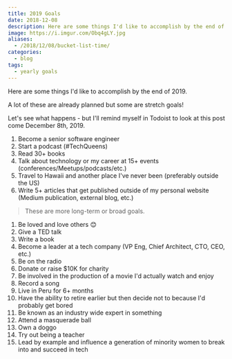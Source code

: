 ```yaml
---
title: 2019 Goals
date: 2018-12-08
description: Here are some things I'd like to accomplish by the end of 2019.
image: https://i.imgur.com/Obq4gLY.jpg
aliases:
  - /2018/12/08/bucket-list-time/
categories:
  - blog
tags:
  - yearly goals
---
```


Here are some things I'd like to accomplish by the end of 2019.

A lot of these are already planned but some are stretch goals!

Let's see what happens - but I'll remind myself in Todoist to look at this post come December 8th, 2019.

1. Become a senior software engineer
2. Start a podcast (#TechQueens)
3. Read 30+ books
4. Talk about technology or my career at 15+ events (conferences/Meetups/podcasts/etc.)
5. Travel to Hawaii and another place I've never been (preferably outside the US)
6. Write 5+ articles that get published outside of my personal website (Medium publication, external blog, etc.)

> These are more long-term or broad goals.

1. Be loved and love others 😊
2. Give a TED talk
3. Write a book
4. Become a leader at a tech company (VP Eng, Chief Architect, CTO, CEO, etc.)
5. Be on the radio
6. Donate or raise <!-- prettier-ignore -->$10K for charity
7. Be involved in the production of a movie I'd actually watch and enjoy
8. Record a song
9. Live in Peru for 6+ months
10. Have the ability to retire earlier but then decide not to because I'd probably get bored
11. Be known as an industry wide expert in something
12. Attend a masquerade ball
13. Own a doggo
14. Try out being a teacher
15. Lead by example and influence a generation of minority women to break into and succeed in tech
